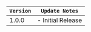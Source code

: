 ﻿| `Version` | `Update Notes`    |
|-----------|-------------------|
| 1.0.0     | - Initial Release |